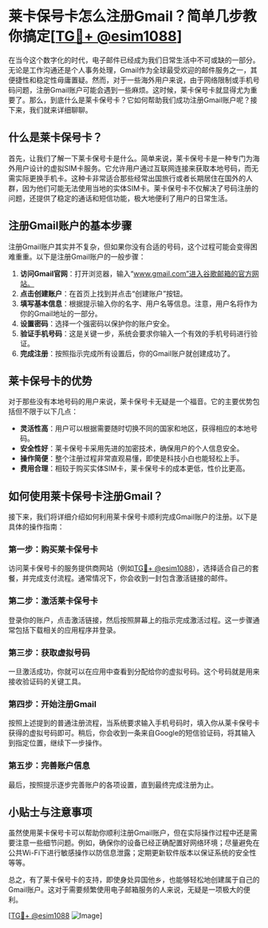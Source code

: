 # 莱卡保号卡怎么注册Gmail？简单几步教你搞定[[TG💪+ @esim1088](https://t.me/s/esim1088)]

在当今这个数字化的时代，电子邮件已经成为我们日常生活中不可或缺的一部分。无论是工作沟通还是个人事务处理，Gmail作为全球最受欢迎的邮件服务之一，其便捷性和稳定性毋庸置疑。然而，对于一些海外用户来说，由于网络限制或手机号码问题，注册Gmail账户可能会遇到一些麻烦。这时候，莱卡保号卡就显得尤为重要了。那么，到底什么是莱卡保号卡？它如何帮助我们成功注册Gmail账户呢？接下来，我们就来详细聊聊。

## 什么是莱卡保号卡？

首先，让我们了解一下莱卡保号卡是什么。简单来说，莱卡保号卡是一种专门为海外用户设计的虚拟SIM卡服务。它允许用户通过互联网连接来获取本地号码，而无需实际更换手机卡。这种卡非常适合那些经常出国旅行或者长期居住在国外的人群，因为他们可能无法使用当地的实体SIM卡。莱卡保号卡不仅解决了号码注册的问题，还提供了稳定的通话和短信功能，极大地便利了用户的日常生活。

## 注册Gmail账户的基本步骤

注册Gmail账户其实并不复杂，但如果你没有合适的号码，这个过程可能会变得困难重重。以下是注册Gmail账户的一般步骤：

1. **访问Gmail官网**：打开浏览器，输入“www.gmail.com”进入谷歌邮箱的官方网站。
2. **点击创建账户**：在首页上找到并点击“创建账户”按钮。
3. **填写基本信息**：根据提示输入你的名字、用户名等信息。注意，用户名将作为你的Gmail地址的一部分。
4. **设置密码**：选择一个强密码以保护你的账户安全。
5. **验证手机号码**：这是关键一步，系统会要求你输入一个有效的手机号码进行验证。
6. **完成注册**：按照指示完成所有设置后，你的Gmail账户就创建成功了。

## 莱卡保号卡的优势

对于那些没有本地号码的用户来说，莱卡保号卡无疑是一个福音。它的主要优势包括但不限于以下几点：

- **灵活性高**：用户可以根据需要随时切换不同的国家和地区，获得相应的本地号码。
- **安全性好**：莱卡保号卡采用先进的加密技术，确保用户的个人信息安全。
- **操作简便**：整个注册过程非常直观易懂，即使是科技小白也能轻松上手。
- **费用合理**：相较于购买实体SIM卡，莱卡保号卡的成本更低，性价比更高。

## 如何使用莱卡保号卡注册Gmail？

接下来，我们将详细介绍如何利用莱卡保号卡顺利完成Gmail账户的注册。以下是具体的操作指南：

### 第一步：购买莱卡保号卡
访问莱卡保号卡的服务提供商网站（例如[TG💪+ @esim1088](https://t.me/s/esim1088)），选择适合自己的套餐，并完成支付流程。通常情况下，你会收到一封包含激活链接的邮件。

### 第二步：激活莱卡保号卡
登录你的账户，点击激活链接，然后按照屏幕上的指示完成激活过程。这一步骤通常包括下载相关的应用程序并登录。

### 第三步：获取虚拟号码
一旦激活成功，你就可以在应用中查看到分配给你的虚拟号码。这个号码就是用来接收验证码的关键工具。

### 第四步：开始注册Gmail
按照上述提到的普通注册流程，当系统要求输入手机号码时，填入你从莱卡保号卡获得的虚拟号码即可。稍后，你会收到一条来自Google的短信验证码，将其输入到指定位置，继续下一步操作。

### 第五步：完善账户信息
最后，按照提示逐步完善账户的各项设置，直到最终完成注册为止。

## 小贴士与注意事项

虽然使用莱卡保号卡可以帮助你顺利注册Gmail账户，但在实际操作过程中还是需要注意一些细节问题。例如，确保你的设备已经正确配置好网络环境；尽量避免在公共Wi-Fi下进行敏感操作以防信息泄露；定期更新软件版本以保证系统的安全性等等。

总之，有了莱卡保号卡的支持，即使身处异国他乡，也能够轻松地创建属于自己的Gmail账户。这对于需要频繁使用电子邮箱服务的人来说，无疑是一项极大的便利。

[[TG💪+ @esim1088](https://t.me/s/esim1088) ![Image](https://i.postimg.cc/4NQfJmqS/Snipaste-2025-05-13-00-14-12.png)]